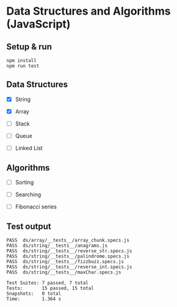 # Data Structures and Algorithms (JavaScript)

## Setup & run

```
npm install
npm run test
```

## Data Structures

- [x] String

- [x] Array

- [ ] Stack

- [ ] Queue

- [ ] Linked List

## Algorithms

- [ ] Sorting

- [ ] Searching

- [ ] Fibonacci series

## Test output

```
PASS  ds/array/__tests__/array_chunk.specs.js
PASS  ds/string/__tests__/anagrams.js
PASS  ds/string/__tests__/reverse_str.specs.js
PASS  ds/string/__tests__/palindrome.specs.js
PASS  ds/string/__tests__/fizzbuzz.specs.js
PASS  ds/string/__tests__/reverse_int.specs.js
PASS  ds/string/__tests__/maxChar.specs.js

Test Suites: 7 passed, 7 total
Tests:       15 passed, 15 total
Snapshots:   0 total
Time:        1.364 s
```
